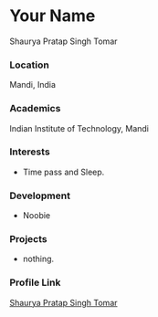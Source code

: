# Your Name
Shaurya Pratap Singh Tomar

### Location

Mandi, India

### Academics

Indian Institute of Technology, Mandi

### Interests

- Time pass and Sleep.

### Development

- Noobie

### Projects

- nothing.

### Profile Link

[Shaurya Pratap Singh Tomar](https://github.com/Shauryapst)
